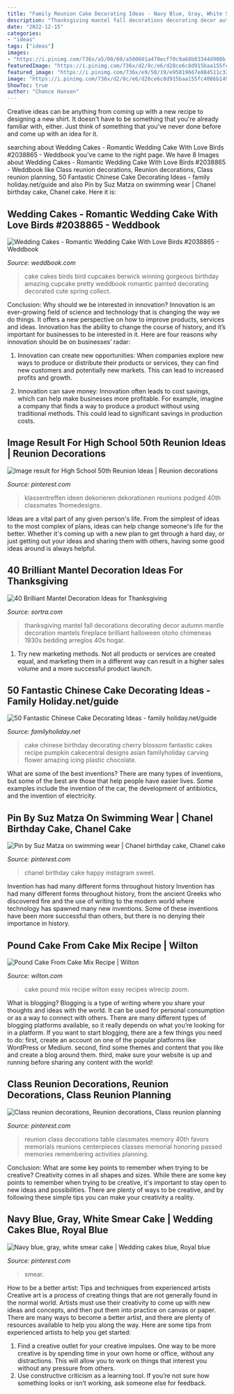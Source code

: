 ```yaml
---
title: "Family Reunion Cake Decorating Ideas - Navy Blue, Gray, White Smear Cake"
description: "Thanksgiving mantel fall decorations decorating decor autumn mantle decoration mantels fireplace brilliant halloween otoño chimeneas 1930s bedding arreglos 40s hogar"
date: "2022-12-15"
categories:
- "ideas"
tags: ["ideas"]
images:
- "https://i.pinimg.com/736x/a5/00/60/a500601a470ecf70c9a68b03344d908b.jpg"
featuredImage: "https://i.pinimg.com/736x/d2/8c/e6/d28ce6c8d915baa155fc4086b149ef2f.jpg"
featured_image: "https://i.pinimg.com/736x/e9/50/19/e95019667e884511c327857e3a489543.jpg"
image: "https://i.pinimg.com/736x/d2/8c/e6/d28ce6c8d915baa155fc4086b149ef2f.jpg"
ShowToc: true
author: "Chance Hansen"
---
```



Creative ideas can be anything from coming up with a new recipe to designing a new shirt. It doesn't have to be something that you're already familiar with, either. Just think of something that you've never done before and come up with an idea for it.

	

		
searching about Wedding Cakes - Romantic Wedding Cake With Love Birds #2038865 - Weddbook you've came to the right page. We have 8 Images about Wedding Cakes - Romantic Wedding Cake With Love Birds #2038865 - Weddbook like Class reunion decorations, Reunion decorations, Class reunion planning, 50 Fantastic Chinese Cake Decorating Ideas - family holiday.net/guide and also Pin by Suz Matza on swimming wear | Chanel birthday cake, Chanel cake. Here it is:
		
    
## Wedding Cakes - Romantic Wedding Cake With Love Birds #2038865 - Weddbook

<img loading=lazy src="http://s3.weddbook.me/t1/2/0/3/2038865/my-winning-cake-at-berwick-show-2012-wedding-cake-ideas-pinterest.jpg" onerror="this.onerror=null;this.src='https://tse3.mm.bing.net/th?id=OIP.TrbKKw12x43cezv-xSRCfQHaLK&amp;pid=15.1';" alt="Wedding Cakes - Romantic Wedding Cake With Love Birds #2038865 - Weddbook">

_Source: weddbook.com_

>cake cakes birds bird cupcakes berwick winning gorgeous birthday amazing cupcake pretty weddbook romantic painted decorating decorated cute spring collect. 

	

Conclusion: Why should we be interested in innovation?
Innovation is an ever-growing field of science and technology that is changing the way we do things. It offers a new perspective on how to improve products, services and ideas. Innovation has the ability to change the course of history, and it’s important for businesses to be interested in it. Here are four reasons why innovation should be on businesses’ radar:
1) Innovation can create new opportunities: When companies explore new ways to produce or distribute their products or services, they can find new customers and potentially new markets. This can lead to increased profits and growth.

2) Innovation can save money: Innovation often leads to cost savings, which can help make businesses more profitable. For example, imagine a company that finds a way to produce a product without using traditional methods. This could lead to significant savings in production costs.

    
## Image Result For High School 50th Reunion Ideas | Reunion Decorations

<img loading=lazy src="https://i.pinimg.com/736x/a5/00/60/a500601a470ecf70c9a68b03344d908b.jpg" onerror="this.onerror=null;this.src='https://tse3.mm.bing.net/th?id=OIP.SjkPIYHvqEcCRRHReI-MpAHaJ3&amp;pid=15.1';" alt="Image result for High School 50th Reunion Ideas | Reunion decorations">

_Source: pinterest.com_

>klassentreffen ideen dekorieren dekorationen reunions podged 40th classmates 1homedesigns. 

	

Ideas are a vital part of any given person's life. From the simplest of ideas to the most complex of plans, ideas can help change someone's life for the better. Whether it's coming up with a new plan to get through a hard day, or just getting out your ideas and sharing them with others, having some good ideas around is always helpful.

    
## 40 Brilliant Mantel Decoration Ideas For Thanksgiving

<img loading=lazy src="https://www.sortra.com/wp-content/uploads/2014/11/mantel-fall-thanksgiving38.jpg" onerror="this.onerror=null;this.src='https://tse1.mm.bing.net/th?id=OIP.DjPkKGekaQ6j3zdrPL606gAAAA&amp;pid=15.1';" alt="40 Brilliant Mantel Decoration Ideas for Thanksgiving">

_Source: sortra.com_

>thanksgiving mantel fall decorations decorating decor autumn mantle decoration mantels fireplace brilliant halloween otoño chimeneas 1930s bedding arreglos 40s hogar. 

	

1. Try new marketing methods. Not all products or services are created equal, and marketing them in a different way can result in a higher sales volume and a more successful product launch.

    
## 50 Fantastic Chinese Cake Decorating Ideas - Family Holiday.net/guide

<img loading=lazy src="http://www.familyholiday.net/wp-content/uploads/2013/12/50-Fantastic-Chinese-Cake-Decorating-Ideas_10.jpeg" onerror="this.onerror=null;this.src='https://tse1.mm.bing.net/th?id=OIP.29WjYQJIlj0-e4NdmDWhIAHaJ6&amp;pid=15.1';" alt="50 Fantastic Chinese Cake Decorating Ideas - family holiday.net/guide">

_Source: familyholiday.net_

>cake chinese birthday decorating cherry blossom fantastic cakes recipe pumpkin cakecentral designs asian familyholiday carving flower amazing icing plastic chocolate. 

	

What are some of the best inventions?
There are many types of inventions, but some of the best are those that help people have easier lives. Some examples include the invention of the car, the development of antibiotics, and the invention of electricity.

    
## Pin By Suz Matza On Swimming Wear | Chanel Birthday Cake, Chanel Cake

<img loading=lazy src="https://i.pinimg.com/736x/fd/b5/e1/fdb5e1221f08851a29f9df59cacccd2c.jpg" onerror="this.onerror=null;this.src='https://tse1.mm.bing.net/th?id=OIP.1la9_1KXt1KaM326WNWChAHaH2&amp;pid=15.1';" alt="Pin by Suz Matza on swimming wear | Chanel birthday cake, Chanel cake">

_Source: pinterest.com_

>chanel birthday cake happy instagram sweet. 

	

Invention has had many different forms throughout history
Invention has had many different forms throughout history, from the ancient Greeks who discovered fire and the use of writing to the modern world where technology has spawned many new inventions. Some of these inventions have been more successful than others, but there is no denying their importance in history.

    
## Pound Cake From Cake Mix Recipe | Wilton

<img loading=lazy src="https://www.wilton.com/dw/image/v2/AAWA_PRD/on/demandware.static/-/Sites-wilton-project-master/default/dwebc7ee5f/images/project/WLRECIP-377/WaBrHa_43162-16.jpg?sw=1440&amp;sh=750&amp;sm=fit" onerror="this.onerror=null;this.src='https://tse2.mm.bing.net/th?id=OIP.8KMYrZqhqf2PxPf7-ZKfRQHaHa&amp;pid=15.1';" alt="Pound Cake From Cake Mix Recipe | Wilton">

_Source: wilton.com_

>cake pound mix recipe wilton easy recipes wlrecip zoom. 

	

What is blogging?
Blogging is a type of writing where you share your thoughts and ideas with the world. It can be used for personal consumption or as a way to connect with others. There are many different types of blogging platforms available, so it really depends on what you’re looking for in a platform. If you want to start blogging, there are a few things you need to do: first, create an account on one of the popular platforms like WordPress or Medium. second, find some themes and content that you like and create a blog around them. third, make sure your website is up and running before sharing any content with the world!

    
## Class Reunion Decorations, Reunion Decorations, Class Reunion Planning

<img loading=lazy src="https://i.pinimg.com/736x/d2/8c/e6/d28ce6c8d915baa155fc4086b149ef2f.jpg" onerror="this.onerror=null;this.src='https://tse1.mm.bing.net/th?id=OIP.TBQ243_BALaI2AIhc5LWlwHaJ3&amp;pid=15.1';" alt="Class reunion decorations, Reunion decorations, Class reunion planning">

_Source: pinterest.com_

>reunion class decorations table classmates memory 40th favors memorials reunions centerpieces classes memorial honoring passed memories remembering activities planning. 

	

Conclusion: What are some key points to remember when trying to be creative?
Creativity comes in all shapes and sizes. While there are some key points to remember when trying to be creative, it's important to stay open to new ideas and possibilities. There are plenty of ways to be creative, and by following these simple tips you can make your creativity a reality.

    
## Navy Blue, Gray, White Smear Cake | Wedding Cakes Blue, Royal Blue

<img loading=lazy src="https://i.pinimg.com/736x/e9/50/19/e95019667e884511c327857e3a489543.jpg" onerror="this.onerror=null;this.src='https://tse4.mm.bing.net/th?id=OIP.xm_HvfO6KrubI_aofycLHgHaJ3&amp;pid=15.1';" alt="Navy blue, gray, white smear cake | Wedding cakes blue, Royal blue">

_Source: pinterest.com_

>smear. 

	

How to be a better artist: Tips and techniques from experienced artists
Creative art is a process of creating things that are not generally found in the normal world. Artists must use their creativity to come up with new ideas and concepts, and then put them into practice on canvas or paper. There are many ways to become a better artist, and there are plenty of resources available to help you along the way. Here are some tips from experienced artists to help you get started: 
1. Find a creative outlet for your creative impulses. One way to be more creative is by spending time in your own home or office, without any distractions. This will allow you to work on things that interest you without any pressure from others. 
2. Use constructive criticism as a learning tool. If you’re not sure how something looks or isn’t working, ask someone else for feedback.

